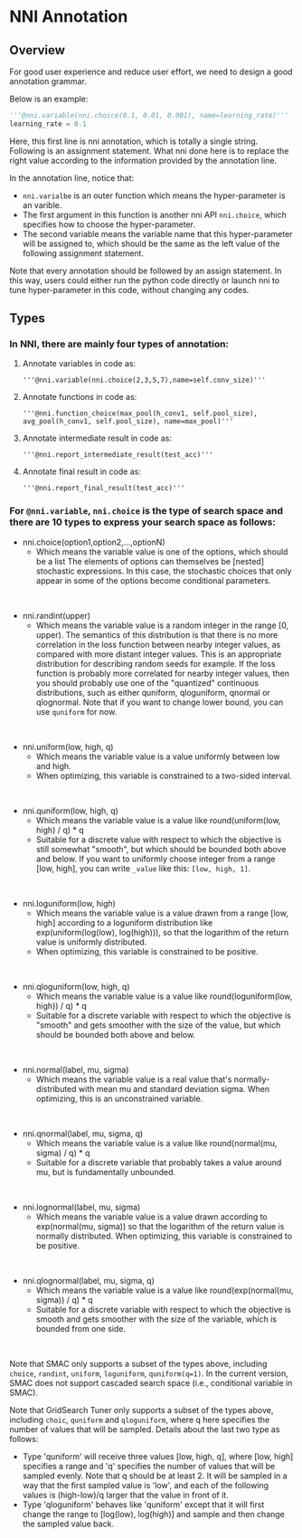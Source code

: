 # NNI Annotation 


## Overview

For good user experience and reduce user effort, we need to design a good annotation grammar.

Below is an example:

```python
'''@nni.variable(nni.choice(0.1, 0.01, 0.001), name=learning_rate)'''
learning_rate = 0.1
```

Here, this first line is nni annotation, which is totally a single string. Following is an assignment statement. What nni done here is to replace the right value according to the information provided by the annotation line.

In the annotation line, notice that:

- `nni.varialbe` is an outer function which means the hyper-parameter is an varible.
- The first argument in this function is another nni API `nni.choice`, which specifies how to choose the hyper-parameter.
- The second variable means the variable name that this hyper-parameter will be assigned to, which should be the same as the left value of the following assignment statement.

Note that every annotation should be followed by an assign statement. In this way, users could either run the python code directly or launch nni to tune hyper-parameter in this code, without changing any codes.


## Types

### In NNI, there are mainly four types of annotation:

 1. Annotate variables in code as:

    `'''@nni.variable(nni.choice(2,3,5,7),name=self.conv_size)'''`

 2. Annotate functions in code as:

    `'''@nni.function_choice(max_pool(h_conv1, self.pool_size), avg_pool(h_conv1, self.pool_size), name=max_pool)'''`

 3. Annotate intermediate result in code as:

    `'''@nni.report_intermediate_result(test_acc)'''`

 4. Annotate final result in code as:

    `'''@nni.report_final_result(test_acc)'''`


### For `@nni.variable`, **`nni.choice`** is the type of search space and there are 10 types to express your search space as follows:

* nni.choice(option1,option2,...,optionN)
   * Which means the variable value is one of the options, which should be a list The elements of options can themselves be [nested] stochastic expressions. In this case, the stochastic choices that only appear in some of the options become conditional parameters.
<br/>

* nni.randint(upper)
   * Which means the variable value is a random integer in the range [0, upper). The semantics of this distribution is that there is no more correlation in the loss function between nearby integer values, as compared with more distant integer values. This is an appropriate distribution for describing random seeds for example. If the loss function is probably more correlated for nearby integer values, then you should probably use one of the "quantized" continuous distributions, such as either quniform, qloguniform, qnormal or qlognormal. Note that if you want to change lower bound, you can use `quniform` for now.
<br/>

* nni.uniform(low, high, q)
   * Which means the variable value is a value uniformly between low and high.
   * When optimizing, this variable is constrained to a two-sided interval.
<br/>

* nni.quniform(low, high, q)
   * Which means the variable value is a value like round(uniform(low, high) / q) * q
   * Suitable for a discrete value with respect to which the objective is still somewhat "smooth", but which should be bounded both above and below. If you want to uniformly choose integer from a range [low, high], you can write `_value` like this: `[low, high, 1]`.
<br/>

* nni.loguniform(low, high)
   * Which means the variable value is a value drawn from a range [low, high] according to a loguniform distribution like exp(uniform(log(low), log(high))), so that the logarithm of the return value is uniformly distributed.
   * When optimizing, this variable is constrained to be positive.
<br/>

* nni.qloguniform(low, high, q)
   * Which means the variable value is a value like round(loguniform(low, high)) / q) * q
   * Suitable for a discrete variable with respect to which the objective is "smooth" and gets smoother with the size of the value, but which should be bounded both above and below.
<br/>

* nni.normal(label, mu, sigma)
   * Which means the variable value is a real value that's normally-distributed with mean mu and standard deviation sigma. When optimizing, this is an unconstrained variable.
<br/>

* nni.qnormal(label, mu, sigma, q)
   * Which means the variable value is a value like round(normal(mu, sigma) / q) * q
   * Suitable for a discrete variable that probably takes a value around mu, but is fundamentally unbounded.
<br/>

* nni.lognormal(label, mu, sigma)
   * Which means the variable value is a value drawn according to exp(normal(mu, sigma)) so that the logarithm of the return value is normally distributed. When optimizing, this variable is constrained to be positive.
<br/>

* nni.qlognormal(label, mu, sigma, q)
   * Which means the variable value is a value like round(exp(normal(mu, sigma)) / q) * q
   * Suitable for a discrete variable with respect to which the objective is smooth and gets smoother with the size of the variable, which is bounded from one side.
<br/>

Note that SMAC only supports a subset of the types above, including `choice`, `randint`, `uniform`, `loguniform`, `quniform(q=1)`. In the current version, SMAC does not support cascaded search space (i.e., conditional variable in SMAC).

Note that GridSearch Tuner only supports a subset of the types above, including `choic`, `quniform` and `qloguniform`, where q here specifies the number of values that will be sampled. Details about the last two type as follows:

* Type 'quniform' will receive three values [low, high, q], where [low, high] specifies a range and 'q' specifies the number of values that will be sampled evenly. Note that q should be at least 2. It will be sampled in a way that the first sampled value is 'low', and each of the following values is (high-low)/q larger that the value in front of it.
* Type 'qloguniform' behaves like 'quniform' except that it will first change the range to [log(low), log(high)] and sample and then change the sampled value back.

